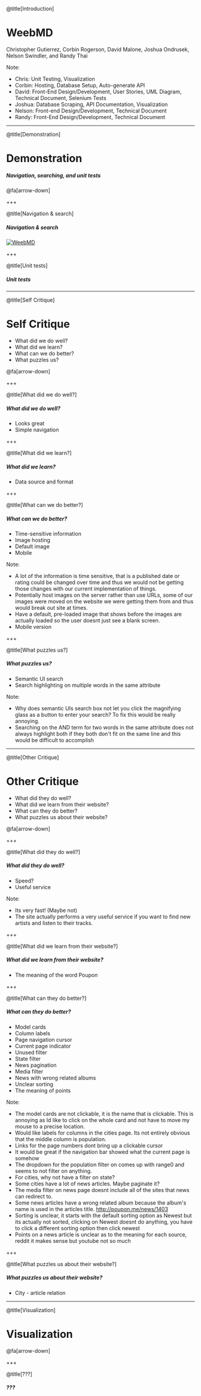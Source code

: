@title[Introduction]

# **WeebMD**
Christopher Gutierrez, Corbin Rogerson, David Malone, Joshua Ondrusek, Nelson Swindler, and Randy Thai

Note:
* Chris: Unit Testing, Visualization
* Corbin: Hosting, Database Setup, Auto-generate API
* David: Front-End Design/Development, User Stories, UML Diagram, Technical Document, Selenium Tests
* Joshua: Database Scraping, API Documentation, Visualization
* Nelson: Front-end Design/Development, Technical Document
* Randy: Front-End Design/Development, Technical Document

---

@title[Demonstration]

# Demonstration
##### Navigation, searching, and unit tests
@fa[arrow-down]

+++

@title[Navigation & search]

##### Navigation & search
<a href="http://weebmd.me/" target="_blank">![WeebMD](https://i.imgur.com/IvU3WT5.png)</a>

+++

@title[Unit tests]

##### Unit tests

---

@title[Self Critique]

# Self Critique
* What did we do well?
* What did we learn?
* What can we do better?
* What puzzles us?

@fa[arrow-down]

+++

@title[What did we do well?]

##### What did we do well?
* Looks great
* Simple navigation

+++

@title[What did we learn?]

##### What did we learn?
* Data source and format

+++

@title[What can we do better?]

##### What can we do better?
* Time-sensitive information
* Image hosting
* Default image
* Mobile

Note:
* A lot of the information is time sensitive, that is a published date or rating could be changed over time and thus we would not be getting those changes with our current implementation of things.
* Potentially host images on the server rather than use URLs, some of our images were moved on the website we were getting them from and thus would break out site at times.
* Have a default, pre-loaded image that shows before the images are actually loaded so the user doesnt just see a blank screen.
* Mobile version

+++

@title[What puzzles us?]

##### What puzzles us?
* Semantic UI search
* Search highlighting on multiple words in the same attribute

Note:
* Why does semantic UIs search box not let you click the magnifying glass as a button to enter your search? To fix this would be really annoying.
* Searching on the AND term for two words in the same attribute does not always highlight both if they both don't fit on the same line and this would be difficult to accomplish

---

@title[Other Critique]

# Other Critique
* What did they do well?
* What did we learn from their website?
* What can they do better?
* What puzzles us about their website?

@fa[arrow-down]

+++

@title[What did they do well?]

##### What did they do well?
* Speed?
* Useful service

Note:
* Its very fast! (Maybe not)
* The site actually performs a very useful service if you want to find new artists and listen to their tracks.

+++

@title[What did we learn from their website?]

##### What did we learn from their website?
* The meaning of the word Poupon

+++

@title[What can they do better?]

##### What can they do better?
* Model cards
* Column labels
* Page navigation cursor
* Current page indicator
* Unused filter
* State filter
* News pagination
* Media filter
* News with wrong related albums
* Unclear sorting
* The meaning of points

Note:
* The model cards are not clickable, it is the name that is clickable. This is annoying as Id like to click on the whole card and not have to move my mouse to a precise location.
* Would like labels for columns in the cities page. Its not entirely obvious that the middle column is population.
* Links for the page numbers dont bring up a clickable cursor
* It would be great if the navigation bar showed what the current page is somehow
* The dropdown for the population filter on comes up with range0 and seems to not filter on anything.
* For cities, why not have a filter on state?
* Some cities have a lot of news articles. Maybe paginate it?
* The media filter on news page doesnt include all of the sites that news can redirect to.
* Some news articles have a wrong related album because the album's name is used in the articles title. http://poupon.me/news/1403
* Sorting is unclear, it starts with the default sorting option as Newest but its actually not sorted, clicking on Newest doesnt do anything, you have to click a different sorting option then click newest
* Points on a news article is unclear as to the meaning for each source, reddit it makes sense but youtube not so much

+++

@title[What puzzles us about their website?]

##### What puzzles us about their website?
* City - article relation

---

@title[Visualization]

# Visualization

@fa[arrow-down]

+++

@title[???]

##### ???
